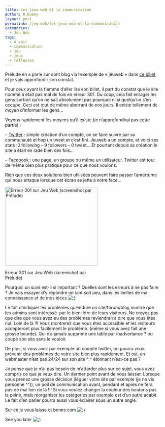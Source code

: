 ```yaml
---
title: Les jeux web et la communication
author: R.Kueny
layout: post
permalink: /jeu-web/les-jeux-web-et-la-communication
categories:
  - Jeu Web
tags:
  - A voir
  - communication
  - jeu
  - jeux
  - réflexion
---
```

Prélude en a parlé sur sont blog via l&rsquo;exemple de &laquo;&nbsp;jeuweb&nbsp;&raquo; dans <a href="http://www.prelude.me/index.php?post/2009/08/17/Comment-tuer-une-communaute" target="_blank">ce billet</a>, et je vais approfondir son constat.

Pour ceux ayant la flemme d&rsquo;aller lire son billet, il part du constat que le site nommé a était pas mal de fois en erreur 301. Du coup, cela fait enrager les gens surtout qu&rsquo;on ne sait absolument pas pourquoi ni si quelqu&rsquo;un s&rsquo;en occupe. Ceci est tout de même aberrant de nos jours. Il existe tellement de moyen d&rsquo;informer les gens&#8230;

<!--more-->

Voyons rapidement les moyens qu&rsquo;il existe (je n&rsquo;approfondirai pas cette partie) :

&#8211; <a href="http://twitter.com" target="_blank">Twitter</a> : simple création d&rsquo;un compte, on se faire suivre par sa communauté et hop un tweet et c&rsquo;est fini. Jeuweb a un compte, et voici ses stats :0 following &#8211; 9 followers &#8211; 0 tweet&#8230; Et pourtant depuis sa création le site a était en rade bien des fois&#8230;

&#8211; <a href="http://facebook.com" target="_blank">Facebook </a>: une page, un groupe ou même un utilisateur. Twitter est tout de même bien plus pratique pour ce que nous voulons.

Rien que ces deux solutions bien utilisées peuvent faire passer l&rsquo;amertume qui nous attaque lorsque cet écran se jette à notre face&#8230;

<div id="attachment_454" style="width: 310px" class="wp-caption aligncenter">
  <img class="size-full wp-image-454" title="Erreur 301 sur Jeu Web (screenshot par Prélude)" src="http://rkueny.fr/wp-content/uploads/2009/08/jeuweb-forbidden.png" alt="Erreur 301 sur Jeu Web (screenshot par Prélude)" width="300" height="254" />
  
  <p class="wp-caption-text">
    Erreur 301 sur Jeu Web (screenshot par Prélude)
  </p>
</div>

Pourquoi un suivi est-il si important ? Quelles sont les erreurs à ne pas faire ? Je vais essayer d&rsquo;y répondre un tant soit peu, dans les limites de ma connaissance et de mes idées <img src="http://rkueny.fr/wp-includes/images/smilies/icon_smile.gif" alt=":)" class="wp-smiley" />

Le fait d&rsquo;indiquer les problèmes qu&rsquo;endure un site/forum/blog montre que les admins sont intéressé  par le bien-être de leurs visiteurs. Ne croyez pas que dire que vous avez eu des problèmes reviendrait à dire que vous êtes nul. Loin de là !!! Vous montrerez que vous êtes accessible et les visiteurs accepteront plus facilement le problème. (même si vous avez fait une grosse bourde). Qui n&rsquo;a jamais supprimé une table par inadvertance ? ou coupé son site sans le vouloir.

De plus, si vous avez par exemple un compte twitter, on pourra vous prévenir des problèmes de votre site bien plus rapidement. Et oui, un webmaster n&rsquo;est pas 24/24 sur son site ^_^ étonnant n&rsquo;est-ce pas ?

Je pense que je n&rsquo;ai pas besoin de m&rsquo;attarder plus sur ce sujet, vous avez compris ce que je veux dire. Un dernier point avant de vous laisser. Lorsque vous prenez une grosse décision (léguer votre site par exemple (je ne vis personne ^^)), un poil de communication avant, pendant et après ne fera pas de mal loin de là !!! Si vous voulez changer la couleur des boutons pas la peine, mais réorganiser les catégories par exemple est d&rsquo;un autre acabit. Le fait d&rsquo;en parler pourra aussi vous éclairer sous un autre angle.

Sur ce je vous laisse et bonne com <img src="http://rkueny.fr/wp-includes/images/smilies/icon_wink.gif" alt=";)" class="wp-smiley" />

See you later <img src="http://rkueny.fr/wp-includes/images/smilies/icon_wink.gif" alt=";)" class="wp-smiley" />